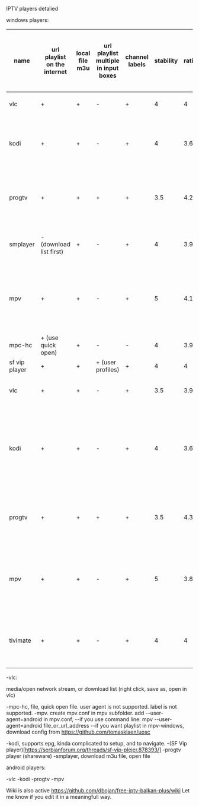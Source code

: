 IPTV players detalied

windows players:

|name|url playlist on the internet|local file m3u|url playlist multiple in input boxes|channel labels|stability|rating|os|support user agent|epg in general|free|pro|con|note|multple epg in general|single epg url embedded inside m3u file wiht x-tvg url|multiple epg embedded inside m3u file x-tvg url, separated by ","|epg in additional input box|epg in multiple additional input box| 
|--|--|--|--|--|--|--|--|--|--|--|--|--|--|--|--|--|--|--|
|vlc|+|+|-|+|4|4|windows|+|-|+|it supports labels|does not support epg||-|||||
|kodi|+|+|-|+|4|3.6|windows|+|+|+|supports epg, although single source only|complicated to set up and navigate, single epg source only (minor con)||-|+|-|+ (but not both url in m3u and additional box)|-|
|progtv|+|+|+|+|3.5|4.2|windows|+|+|shareware, recording omitted from free version|multiple epg boxes sources and from m3u supported|||+|-|-|+|+|
|smplayer|-(download list first)|+|-|+|4|3.9|windows|+|-|+|easy navigation in playlist using arrows|cannot open url with m3u|||||||
|mpv|+|+|-|+|5|4.1|windows|+|-|+|rock stable, can record stream|you have to download additional plugins to display list on windows, does not support epg|||||||
|mpc-hc|+ (use quick open)|+|-|-|4|3.9|windows|-|-|+|fast|no user agemt, labels, epg|||||||
|sf vip player|+|+|+ (user profiles)|+|4|4|windows|+|-|+|multiple users|no epg support|||||||
|vlc|+|+|-|+|3.5|3.9|android|+|-|+|it supports labels|low stability, sometimes hangs||-|||||
|kodi|+|+|-|+|4|3.6|android|+|+|+|supports epg, although single source only|complicated to set up and navigate, single epg source only (minor con), forced landscape, paste does not work||-|+|-|+ (but not both url in m3u and additional box)|-|
|progtv|+|+|+|+|3.5|4.35|android|+|+|shareware, recording omitted from free version|multiple epg boxes sources and from m3u supported|great navigation for tv||+|-|-|+|+|
|mpv|+|+|-|+|5|3.8|android|+|-|+|very stable|does not support epg, you have to open playlist manually each startup|hold on arrow to the right to see the playlist||||||
|tivimate|+|+|-|+|4|4|android|+|+|shareware, limitation: singe playlist url and single epg inputbox|shows epg|forced landscape mode||-|+|-|+|-|



-vlc: 

media/open network stream, or download list (right click, save as, open in vlc)



-mpc-hc, file, quick open file. user agent is not supported. label is not supported.
-mpv. create mpv.conf in mpv subfolder. add --user-agent=android in mpv.conf,
--if you use command line: mpv --user-agent=android file_or_url_address
--if you want playlist in mpv-windows, download config from https://github.com/tomasklaen/uosc

-kodi, supports epg, kinda complicated to setup, and to navigate.
-(SF Vip player)[https://serbianforum.org/threads/sf-vip-plejer.878393/]
-progtv player (shareware)
-smplayer, download m3u file, open file

android players:

-vlc
-kodi
-progtv
-mpv

Wiki is also active https://github.com/dbojan/free-iptv-balkan-plus/wiki
Let me know if you edit it in a meaningfull way.
